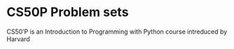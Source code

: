 # CS50P Problem sets
CS50’P is an Introduction to Programming with Python course intreduced by Harvard 
